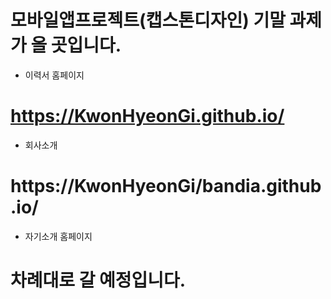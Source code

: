 # 모바일앱프로젝트(캡스톤디자인) 기말 과제가 올 곳입니다.

* 이력서 홈페이지
# https://KwonHyeonGi.github.io/
* 회사소개
# https://KwonHyeonGi/bandia.github.io/
* 자기소개 홈페이지

# 차례대로 갈 예정입니다.
